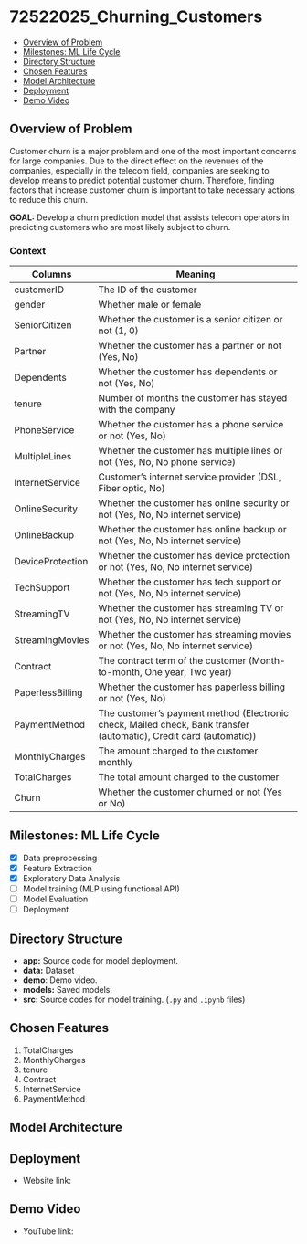 # 72522025_Churning_Customers

<!--toc:start-->

- [Overview of Problem](#overview-of-problem)
- [Milestones: ML Life Cycle](#milestones-ml-life-cycle)
- [Directory Structure](#directory-structure)
- [Chosen Features](#chosen-features)
- [Model Architecture](#model-architecture)
- [Deployment](#deployment)
- [Demo Video](#demo-video)
<!--toc:end-->

## Overview of Problem

Customer churn is a major problem and one of the most important concerns for
large companies. Due to the direct effect on the revenues of the companies,
especially in the telecom field, companies are seeking to develop means to
predict potential customer churn. Therefore, finding factors that increase
customer churn is important to take necessary actions to reduce this churn.

**GOAL:** Develop a churn prediction model that assists telecom operators in
predicting customers who are most likely subject to churn.

### Context

| Columns          | Meaning                                                                                                            |
| ---------------- | ------------------------------------------------------------------------------------------------------------------ |
| customerID       | The ID of the customer                                                                                             |
| gender           | Whether male or female                                                                                             |
| SeniorCitizen    | Whether the customer is a senior citizen or not (1, 0)                                                             |
| Partner          | Whether the customer has a partner or not (Yes, No)                                                                |
| Dependents       | Whether the customer has dependents or not (Yes, No)                                                               |
| tenure           | Number of months the customer has stayed with the company                                                          |
| PhoneService     | Whether the customer has a phone service or not (Yes, No)                                                          |
| MultipleLines    | Whether the customer has multiple lines or not (Yes, No, No phone service)                                         |
| InternetService  | Customer’s internet service provider (DSL, Fiber optic, No)                                                        |
| OnlineSecurity   | Whether the customer has online security or not (Yes, No, No internet service)                                     |
| OnlineBackup     | Whether the customer has online backup or not (Yes, No, No internet service)                                       |
| DeviceProtection | Whether the customer has device protection or not (Yes, No, No internet service)                                   |
| TechSupport      | Whether the customer has tech support or not (Yes, No, No internet service)                                        |
| StreamingTV      | Whether the customer has streaming TV or not (Yes, No, No internet service)                                        |
| StreamingMovies  | Whether the customer has streaming movies or not (Yes, No, No internet service)                                    |
| Contract         | The contract term of the customer (Month-to-month, One year, Two year)                                             |
| PaperlessBilling | Whether the customer has paperless billing or not (Yes, No)                                                        |
| PaymentMethod    | The customer’s payment method (Electronic check, Mailed check, Bank transfer (automatic), Credit card (automatic)) |
| MonthlyCharges   | The amount charged to the customer monthly                                                                         |
| TotalCharges     | The total amount charged to the customer                                                                           |
| Churn            | Whether the customer churned or not (Yes or No)                                                                    |

## Milestones: ML Life Cycle

- [x] Data preprocessing
- [x] Feature Extraction
- [x] Exploratory Data Analysis
- [ ] Model training (MLP using functional API)
- [ ] Model Evaluation
- [ ] Deployment

## Directory Structure

- **app:** Source code for model deployment.
- **data:** Dataset
- **demo**: Demo video.
- **models:** Saved models.
- **src:** Source codes for model training. (`.py` and `.ipynb` files)

## Chosen Features

1. TotalCharges
2. MonthlyCharges
3. tenure
4. Contract
5. InternetService
6. PaymentMethod

## Model Architecture

## Deployment

- Website link:

## Demo Video

- YouTube link:
